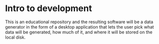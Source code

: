# Intro to development

This is an educational repository and the resulting software will be a data generator in the form of a desktop application that lets the user pick what data will be generated, how much of it, and where it will be stored on the local disk.
